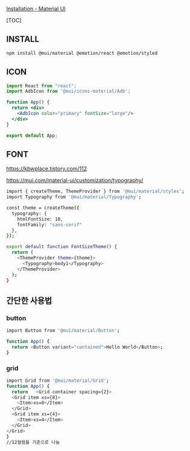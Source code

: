 [Installation - Material UI](https://mui.com/material-ui/getting-started/installation/)

[TOC]

## INSTALL

```bash
npm install @mui/material @emotion/react @emotion/styled
```

## ICON

```jsx
import React from "react";
import AdbIcon from '@mui/icons-material/Adb';

function App() {
  return <div>
    <AdbIcon color="primary" fontSize="large"/>
  </div>
}

export default App;
```

## FONT

https://kbwplace.tistory.com/112

https://mui.com/material-ui/customization/typography/

```bash
import { createTheme, ThemeProvider } from '@mui/material/styles';
import Typography from '@mui/material/Typography';

const theme = createTheme({
  typography: {
    htmlFontSize: 10,
    fontFamily: "sans-serif"
  },
});

export default function FontSizeTheme() {
  return (
    <ThemeProvider theme={theme}>
      <Typography>body1</Typography>
    </ThemeProvider>
  );
}
```

## 간단한 사용법

### button

```bash
import Button from '@mui/material/Button';

function App() {
  return <Button variant="contained">Hello World</Button>;
}
```

### grid

```bash
import Grid from '@mui/material/Grid';
function App() {
  return   <Grid container spacing={2}>
  <Grid item xs={8}>
    <Item>xs=8</Item>
  </Grid>
  <Grid item xs={4}>
    <Item>xs=4</Item>
  </Grid>
</Grid>
}
//12컬럼을 기준으로 나눔
```